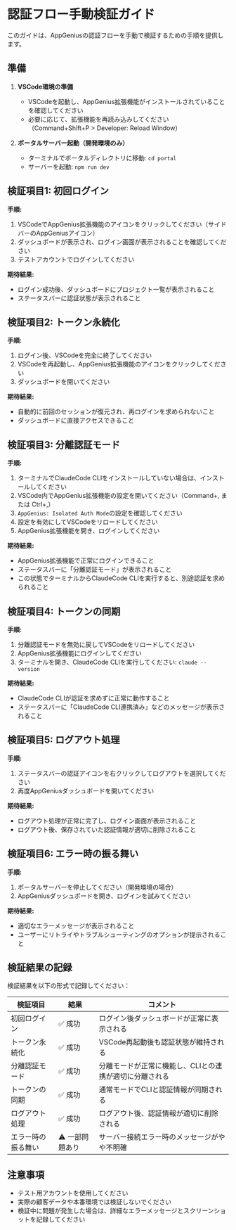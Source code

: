 # 認証フロー手動検証ガイド

このガイドは、AppGeniusの認証フローを手動で検証するための手順を提供します。

## 準備

1. **VSCode環境の準備**
   - VSCodeを起動し、AppGenius拡張機能がインストールされていることを確認してください
   - 必要に応じて、拡張機能を再読み込みしてください（Command+Shift+P > Developer: Reload Window）

2. **ポータルサーバー起動（開発環境のみ）**
   - ターミナルでポータルディレクトリに移動: `cd portal`
   - サーバーを起動: `npm run dev`

## 検証項目1: 初回ログイン

**手順:**
1. VSCodeでAppGenius拡張機能のアイコンをクリックしてください（サイドバーのAppGeniusアイコン）
2. ダッシュボードが表示され、ログイン画面が表示されることを確認してください
3. テストアカウントでログインしてください

**期待結果:**
- ログイン成功後、ダッシュボードにプロジェクト一覧が表示されること
- ステータスバーに認証状態が表示されること

## 検証項目2: トークン永続化

**手順:**
1. ログイン後、VSCodeを完全に終了してください
2. VSCodeを再起動し、AppGenius拡張機能のアイコンをクリックしてください
3. ダッシュボードを開いてください

**期待結果:**
- 自動的に前回のセッションが復元され、再ログインを求められないこと
- ダッシュボードに直接アクセスできること

## 検証項目3: 分離認証モード

**手順:**
1. ターミナルでClaudeCode CLIをインストールしていない場合は、インストールしてください
2. VSCode内でAppGenius拡張機能の設定を開いてください（Command+, または Ctrl+,）
3. `AppGenius: Isolated Auth Mode`の設定を確認してください
4. 設定を有効にしてVSCodeをリロードしてください
5. AppGenius拡張機能を開き、ログインしてください

**期待結果:**
- AppGenius拡張機能で正常にログインできること
- ステータスバーに「分離認証モード」が表示されること
- この状態でターミナルからClaudeCode CLIを実行すると、別途認証を求められること

## 検証項目4: トークンの同期

**手順:**
1. 分離認証モードを無効に戻してVSCodeをリロードしてください
2. AppGenius拡張機能にログインしてください
3. ターミナルを開き、ClaudeCode CLIを実行してください: `claude --version`

**期待結果:**
- ClaudeCode CLIが認証を求めずに正常に動作すること
- ステータスバーに「ClaudeCode CLI連携済み」などのメッセージが表示されること

## 検証項目5: ログアウト処理

**手順:**
1. ステータスバーの認証アイコンを右クリックしてログアウトを選択してください
2. 再度AppGeniusダッシュボードを開いてください

**期待結果:**
- ログアウト処理が正常に完了し、ログイン画面が表示されること
- ログアウト後、保存されていた認証情報が適切に削除されること

## 検証項目6: エラー時の振る舞い

**手順:**
1. ポータルサーバーを停止してください（開発環境の場合）
2. AppGeniusダッシュボードを開き、ログインを試みてください

**期待結果:**
- 適切なエラーメッセージが表示されること
- ユーザーにリトライやトラブルシューティングのオプションが提示されること

## 検証結果の記録

検証結果を以下の形式で記録してください：

| 検証項目 | 結果 | コメント |
|---------|------|---------|
| 初回ログイン | ✅ 成功 | ログイン後ダッシュボードが正常に表示される |
| トークン永続化 | ✅ 成功 | VSCode再起動後も認証状態が維持される |
| 分離認証モード | ✅ 成功 | 分離モードが正常に機能し、CLIとの連携が適切に分離される |
| トークンの同期 | ✅ 成功 | 通常モードでCLIと認証情報が同期される |
| ログアウト処理 | ✅ 成功 | ログアウト後、認証情報が適切に削除される |
| エラー時の振る舞い | ⚠️ 一部問題あり | サーバー接続エラー時のメッセージがやや不明確 |

## 注意事項

- テスト用アカウントを使用してください
- 実際の顧客データや本番環境では検証しないでください
- 検証中に問題が発生した場合は、詳細なエラーメッセージとスクリーンショットを記録してください